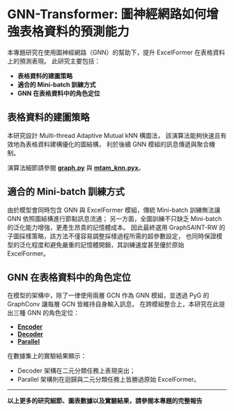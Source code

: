 # GNN-Transformer: 圖神經網路如何增強表格資料的預測能力
本專題研究在使用圖神經網路（GNN）的幫助下，提升 ExcelFormer 在表格資料上的預測表現。
此研究主要包括：
- **表格資料的建圖策略**
- **適合的 Mini-batch 訓練方式**
- **GNN 在表格資料中的角色定位**

## 表格資料的建圖策略
本研究設計 Multi-thread Adaptive Mutual kNN 構圖法，
該演算法能夠快速且有效地為表格資料建構優化的圖結構，
利於後續 GNN 模組的訊息傳遞與聚合機制。

演算法細節請參閱 **[graph.py](./graph.py)** 與 **[mtam_knn.pyx](mtam_knn.pyx)**。

## 適合的 Mini-batch 訓練方式
由於模型會同時包含 GNN 與 ExcelFormer 模組，傳統 Mini-batch 訓練無法讓 GNN 依照圖結構進行節點訊息流通；
另一方面，全圖訓練不只缺乏 Mini-batch 的泛化能力增強，更產生昂貴的記憶體成本。
因此最終選用 GraphSAINT-RW 的子圖採樣策略，該方法不僅容易調整採樣過程所需的超參數設定，
也同時保證模型的泛化程度和避免嚴重的記憶體開銷，其訓練速度甚至優於原始 ExcelFormer。

## GNN 在表格資料中的角色定位
在模型的架構中，除了一律使用兩層 GCN 作為 GNN 模組，並透過 PyG 的 GraphConv 讓每層 GCN 皆維持自身輸入訊息。
在跨模組整合上，本研究在此提出三種 GNN 的角色定位：
- **[Encoder](./ENCODER.py)**
- **[Decoder](./DECODER.py)**
- **[Parallel](./PARALLEL.py)**

在數據集上的實驗結果顯示：
- Decoder 架構在二元分類任務上表現突出；
- Parallel 架構則在迴歸與二元分類任務上皆勝過原始 ExcelFormer。

---
**以上更多的研究細節、圖表數據以及實驗結果，請參閱本專題的完整報告**
